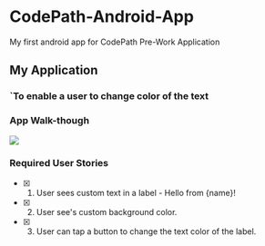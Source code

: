 # CodePath-Android-App
My first android app for CodePath Pre-Work Application
## My Application
### `To enable a user to change color of the text

### App Walk-though

<img src="https://i.imgur.com/LKrjw6l.gif" ><br>

### Required User Stories

- [x] 1. User sees custom text in a label - Hello from {name}!

- [x] 2. User see's custom background color.

- [x] 3. User can tap a button to change the text color of the label.




